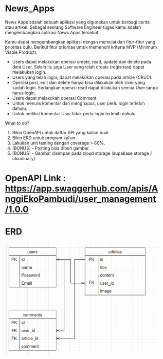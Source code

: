# News_Apps

News Apps adalah sebuah aplikasi yang digunakan untuk berbagi cerita atau artikel. Sebagai seorang Software Engineer tugas kamu adalah mengembangkan aplikasi News Apps tersebut.

Kamu dapat mengembangkan aplikasi dengan memulai dari fitur-fitur yang prioritas dulu. Berikut fitur prioritas untuk memenuhi kriteria MVP (Minimum Viable Product):

- Users dapat melakukan operasi create, read, update dan delete pada data User. Selain itu juga User yang telah create (registrasi) dapat melakukan login.
- Users yang telah login, dapat melakukan operasi pada article (CRUD).
- Operasi post, edit dan delete hanya bisa dilakukan oleh User yang sudah login. Sedangkan operasi read dapat dilakukan semua User tanpa harus login.
- Users dapat melakukan operasi Comment. 
- Untuk menulis komentar dan menghapus, user perlu login terlebih dahulu.
- Untuk melihat komentar User tidak perlu login terlebih dahulu.


What to do?
1. Bikin OpenAPI untuk daftar API yang kalian buat
2. Bikin ERD untuk program kalian
3. Lakukan unit testing dengan coverage > 80%.
4. [BONUS] - Posting bisa diberi gambar.
5. [BONUS] - Gambar disimpan pada cloud storage (supabase storage / cloudinary)


# OpenAPI Link : https://app.swaggerhub.com/apis/AnggiEkoPambudi/user_management/1.0.0


# ERD
 ![Screenshot of a comment on a GitHub issue showing an image, added in the Markdown, of an Octocat smiling and raising a tentacle.](https://github.com/akbaralisyifa/News_Apps/blob/development/ERD.png)
